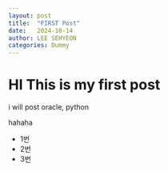 ```yaml
---
layout: post
title:  "FIRST Post"
date:   2024-10-14
author: LEE SEHYEON
categories: Dummy
---
```


# HI This is my first post

i will post oracle, python

hahaha


<ul>
    <li>1번</li>
    <li>2번</li>
    <li>3번</li>
</ul>

